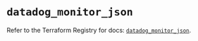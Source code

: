 # `datadog_monitor_json`

Refer to the Terraform Registry for docs: [`datadog_monitor_json`](https://registry.terraform.io/providers/datadog/datadog/3.61.0/docs/resources/monitor_json).
